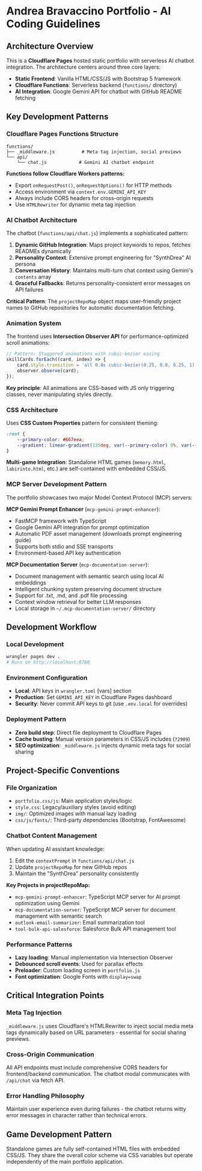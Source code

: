 # Andrea Bravaccino Portfolio - AI Coding Guidelines

## Architecture Overview

This is a **Cloudflare Pages** hosted static portfolio with serverless AI chatbot integration. The architecture centers around three core layers:

- **Static Frontend**: Vanilla HTML/CSS/JS with Bootstrap 5 framework
- **Cloudflare Functions**: Serverless backend (`functions/` directory) 
- **AI Integration**: Google Gemini API for chatbot with GitHub README fetching

## Key Development Patterns

### Cloudflare Pages Functions Structure
```
functions/
├── _middleware.js          # Meta tag injection, social previews
└── api/
    └── chat.js            # Gemini AI chatbot endpoint
```

**Functions follow Cloudflare Workers patterns:**
- Export `onRequestPost()`, `onRequestOptions()` for HTTP methods
- Access environment via `context.env.GEMINI_API_KEY`
- Always include CORS headers for cross-origin requests
- Use `HTMLRewriter` for dynamic meta tag injection

### AI Chatbot Architecture
The chatbot (`functions/api/chat.js`) implements a sophisticated pattern:

1. **Dynamic GitHub Integration**: Maps project keywords to repos, fetches READMEs dynamically
2. **Personality Context**: Extensive prompt engineering for "SynthDrea" AI persona
3. **Conversation History**: Maintains multi-turn chat context using Gemini's `contents` array
4. **Graceful Fallbacks**: Returns personality-consistent error messages on API failures

**Critical Pattern**: The `projectRepoMap` object maps user-friendly project names to GitHub repositories for automatic documentation fetching.

### Animation System
The frontend uses **Intersection Observer API** for performance-optimized scroll animations:

```javascript
// Pattern: Staggered animations with cubic-bezier easing
skillCards.forEach((card, index) => {
    card.style.transition = `all 0.8s cubic-bezier(0.25, 0.8, 0.25, 1) ${index * 0.15}s`;
    observer.observe(card);
});
```

**Key principle**: All animations are CSS-based with JS only triggering classes, never manipulating styles directly.

### CSS Architecture
Uses **CSS Custom Properties** pattern for consistent theming:
```css
:root {
    --primary-color: #667eea;
    --gradient: linear-gradient(135deg, var(--primary-color) 0%, var(--secondary-color) 100%);
}
```

**Multi-game Integration**: Standalone HTML games (`memory.html`, `labirinto.html`, etc.) are self-contained with embedded CSS/JS.

### MCP Server Development Pattern
The portfolio showcases two major Model Context Protocol (MCP) servers:

**MCP Gemini Prompt Enhancer** (`mcp-gemini-prompt-enhancer`):
- FastMCP framework with TypeScript
- Google Gemini API integration for prompt optimization
- Automatic PDF asset management (downloads prompt engineering guide)
- Supports both stdio and SSE transports
- Environment-based API key authentication

**MCP Documentation Server** (`mcp-documentation-server`):
- Document management with semantic search using local AI embeddings
- Intelligent chunking system preserving document structure
- Support for .txt, .md, and .pdf file processing
- Context window retrieval for better LLM responses
- Local storage in `~/.mcp-documentation-server/` directory

## Development Workflow

### Local Development
```bash
wrangler pages dev .
# Runs on http://localhost:8788
```

### Environment Configuration
- **Local**: API keys in `wrangler.toml` [vars] section
- **Production**: Set `GEMINI_API_KEY` in Cloudflare Pages dashboard
- **Security**: Never commit API keys to git (use `.env.local` for overrides)

### Deployment Pattern
- **Zero build step**: Direct file deployment to Cloudflare Pages
- **Cache busting**: Manual version parameters in CSS/JS includes (`?2909`)
- **SEO optimization**: `_middleware.js` injects dynamic meta tags for social sharing

## Project-Specific Conventions

### File Organization
- `portfolio.css/js`: Main application styles/logic
- `style.css`: Legacy/auxiliary styles (avoid editing)
- `img/`: Optimized images with manual lazy loading
- `css/js/fonts/`: Third-party dependencies (Bootstrap, FontAwesome)

### Chatbot Content Management
When updating AI assistant knowledge:
1. Edit the `contextPrompt` in `functions/api/chat.js`
2. Update `projectRepoMap` for new GitHub repos
3. Maintain the "SynthDrea" personality consistently

**Key Projects in projectRepoMap:**
- `mcp-gemini-prompt-enhancer`: TypeScript MCP server for AI prompt optimization using Gemini
- `mcp-documentation-server`: TypeScript MCP server for document management with semantic search
- `outlook-email-summarizer`: Email summarization tool
- `tool-bulk-api-salesforce`: Salesforce Bulk API management tool

### Performance Patterns
- **Lazy loading**: Manual implementation via Intersection Observer
- **Debounced scroll events**: Used for parallax effects
- **Preloader**: Custom loading screen in `portfolio.js`
- **Font optimization**: Google Fonts with `display=swap`

## Critical Integration Points

### Meta Tag Injection
`_middleware.js` uses Cloudflare's HTMLRewriter to inject social media meta tags dynamically based on URL parameters - essential for social sharing previews.

### Cross-Origin Communication
All API endpoints must include comprehensive CORS headers for frontend/backend communication. The chatbot modal communicates with `/api/chat` via fetch API.

### Error Handling Philosophy
Maintain user experience even during failures - the chatbot returns witty error messages in character rather than technical errors.

## Game Development Pattern
Standalone games are fully self-contained HTML files with embedded CSS/JS. They share the overall color scheme via CSS variables but operate independently of the main portfolio application.
